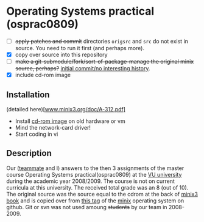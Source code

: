 # Operating Systems practical (osprac0809)
- [ ] ~~apply patches and commit~~  directories `origsrc` and `src` do not exist in source. You need to run it first (and perhaps more).
- [x] copy over source into this repository
- [ ] ~~make a git-submodule/fork/sort-of-package-manage the original minix source, perhaps?~~ [initial commit/no interesting history](git@github.com:Stichting-MINIX-Research-Foundation/minix.git).
- [x] include cd-rom image

## Installation
(detailed here)[www.minix3.org/doc/A-312.pdf]
* Install [cd-rom image](http://download.minix3.org/iso/minix-3.1.0-book.iso.bz2) on old hardware or vm
* Mind the network-card driver!
* Start coding in vi

## Description
Our ([teammate](https://github.com/richadr) and I) answers to the then 3 assignments of the master course Operating Systems practical(osprac0809) at the [VU university](https://en.wikipedia.org/wiki/Vrije_Universiteit_Amsterdam) during the academic year 2008/2009. The course is not on current curricula at this university. The received total grade was an 8 (out of 10). The original source was the source equal to the cdrom at the back of [minix3 book](http://www.minix3.org/doc/) and is copied over from [this tag](https://github.com/Stichting-MINIX-Research-Foundation/minix/releases/tag/v3.1.0) of the [minix](http://minix3.org/) operating system on github. Git or svn was not used amoung ~~students~~ by our team in 2008-2009.

